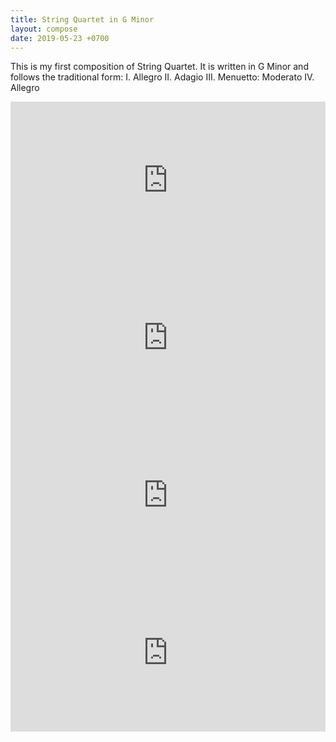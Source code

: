 ```yaml
---
title: String Quartet in G Minor
layout: compose
date: 2019-05-23 +0700
---
```


This is my first composition of String Quartet. It is written in G Minor and follows the traditional form:
I. Allegro
II. Adagio
III. Menuetto: Moderato
IV. Allegro

<iframe src="https://audiomack.com/embed/song/cgdl/sq1-i?background=1" scrolling="no" width="100%" height="252" scrollbars="no" frameborder="0"></iframe>
<iframe src="https://audiomack.com/embed/song/cgdl/sq1-ii?background=1" scrolling="no" width="100%" height="252" scrollbars="no" frameborder="0"></iframe>
<iframe src="https://audiomack.com/embed/song/cgdl/sq1-iii?background=1" scrolling="no" width="100%" height="252" scrollbars="no" frameborder="0"></iframe>
<iframe src="https://audiomack.com/embed/song/cgdl/sq1-iv?background=1" scrolling="no" width="100%" height="252" scrollbars="no" frameborder="0"></iframe>